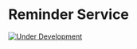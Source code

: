 # Reminder Service

[![Under Development](https://img.shields.io/badge/Under%20Development-blue.svg?style=for-the-badge&logo=appveyor)](https://github.com/adisakshya/reminder-service)
